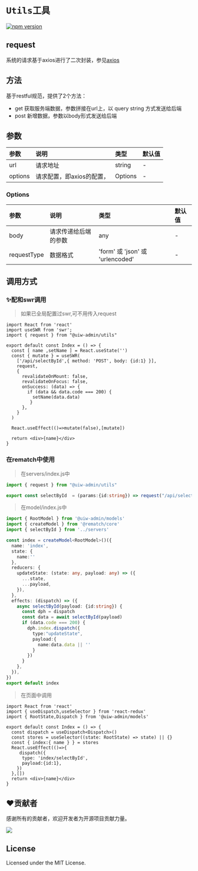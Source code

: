 # `Utils工具`

[![npm version](https://img.shields.io/npm/v/@uiw-admin/utils.svg?label=@uiw-admin/utils)](https://www.npmjs.com/package/@uiw-admin/utils)
## request

系统的请求基于axios进行了二次封装，参见[axios](https://axios-http.com/)

## 方法
基于restful规范，提供了2个方法：
- get 获取服务端数据，参数拼接在url上，以 query string 方式发送给后端
- post 新增数据，参数以body形式发送给后端


## 参数

| 参数    | 说明     | 类型           | 默认值 |
| :------ | :------- | :------------- | :----- |
| url | 请求地址 | string        | -      |
| options   | 请求配置，即axios的配置，     | Options         | -     |

### Options
| 参数    | 说明     | 类型           | 默认值 |
| :------ | :------- | :------------- | :----- |
| body | 请求传递给后端的参数 | any      | -      |
| requestType   | 数据格式    | 'form' 或 'json' 或 'urlencoded'        | -     |

## 调用方式
### ✨配和swr调用
> 如果已全局配置过swr,可不用传入request

```tsx
import React from 'react'
import useSWR from 'swr';
import { request } from "@uiw-admin/utils"

export default const Index = () => {
  const [ name ,setName ] = React.useState('')
  const { mutate } = useSWR(
    ['/api/selectById',{ method: 'POST', body: {id:1} }],
    request,
    {
      revalidateOnMount: false,
      revalidateOnFocus: false,
      onSuccess: (data) => {
        if (data && data.code === 200) {
          setName(data.data)
         }
      },
    }
  )

  React.useEffect(()=>mutate(false),[mutate])

  return <div>{name}</div>
}

```
### 在rematch中使用
> 在servers/index.js中
```ts
import { request } from "@uiw-admin/utils"

export const selectById  = (params:{id:string}) => request("/api/selectById",{ method:"POST",body: { ...params } })

```
> 在model/index.js中
```ts
import { RootModel } from '@uiw-admin/models'
import { createModel } from '@rematch/core'
import { selectById } from '../servers'

const index = createModel<RootModel>()({
  name: 'index',
  state: {
    name:''
  },
  reducers: {
    updateState: (state: any, payload: any) => ({
      ...state,
      ...payload,
    }),
  },
  effects: (dispatch) => ({
    async selectById(payload: {id:string}) {
      const dph = dispatch
      const data = await selectById(payload)
      if (data.code === 200) {
        dph.index.dispatch({
          type:"updateState",
          payload:{
            name:data.data || ''
          }
        })
      }
    },
  }),
})
export default index

```

> 在页面中调用
```tsx
import React from 'react'
import { useDispatch,useSelector } from 'react-redux'
import { RootState,Dispatch } from '@uiw-admin/models'

export default const Index = () => {
  const dispatch = useDispatch<Dispatch>()
  const stores = useSelector((state: RootState) => state) || {}
  const { index:{ name } } = stores
  React.useEffect(()=>{
     dispatch({
      type: 'index/selectById',
      payload:{id:1},
    })
  },[])
  return <div>{name}</div>
}

```

## ❤️贡献者

感谢所有的贡献者，欢迎开发者为开源项目贡献力量。

<a href="https://github.com/uiwjs/uiw-admin/graphs/contributors">
  <img src="https://uiwjs.github.io/uiw-admin/CONTRIBUTORS.svg" />
</a>

## License

Licensed under the MIT License.